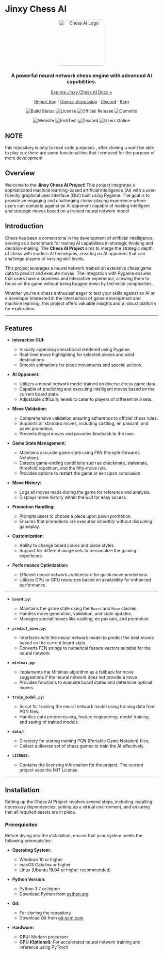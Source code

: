 # Jinxy Chess AI

<div align="center">
  <img src="1stVersion/images/logo.png" alt="Chess AI Logo" width="150"/>
  <h3>A powerful neural network chess engine with advanced AI capabilities.</h3>
  <p><a href="#">Explore Jinxy Chess AI Docs »</a></p>

  <p>
    <a href="#">Report bug</a> ·
    <a href="#">Open a discussion</a> ·
    <a href="#">Discord</a> ·
    <a href="#">Blog</a>
  </p>

  <p>
    <img src="https://img.shields.io/badge/Jinxy%20AI-Passing-brightgreen" alt="Build Status"/>
    <img src="https://img.shields.io/badge/License-MIT-green" alt="License"/>
    <img src="https://img.shields.io/badge/Official%20Release-v1.0-blue" alt="Official Release"/>
    <img src="https://img.shields.io/badge/Commits-80%2B-blue" alt="Commits"/>
  </p>

  <p>
    <img src="https://img.shields.io/badge/Website-Offline-red" alt="Website"/>
    <img src="https://img.shields.io/badge/FishTest-Offline-red" alt="FishTest"/>
    <img src="https://img.shields.io/badge/Discord-Join-blue" alt="Discord"/>
    <img src="https://img.shields.io/badge/Stars-63-gold" alt="Users Online"/>
  </p>
</div>


## NOTE
this repository is only to read code purposes , after cloning u wont be able to play cuz there are some functionalities that i removed for the purpose of more development


## Overview
Welcome to the **Jinxy Chess AI Project**! This project integrates a sophisticated machine learning-based artificial intelligence (AI) with a user-friendly graphical user interface (GUI) built using Pygame. The goal is to provide an engaging and challenging chess-playing experience where users can compete against an AI opponent capable of making intelligent and strategic moves based on a trained neural network model 

## Introduction

Chess has been a cornerstone in the development of artificial intelligence, serving as a benchmark for testing AI capabilities in strategic thinking and decision-making. The **Chess AI Project** aims to merge the strategic depth of chess with modern AI techniques, creating an AI opponent that can challenge players of varying skill levels.

This project leverages a neural network trained on extensive chess game data to predict and execute moves. The integration with Pygame ensures that users have a seamless and interactive experience, allowing them to focus on the game without being bogged down by technical complexities.

Whether you're a chess enthusiast eager to test your skills against an AI or a developer interested in the intersection of game development and machine learning, this project offers valuable insights and a robust platform for exploration.

---

## Features

- **Interactive GUI:**
  - Visually appealing chessboard rendered using Pygame.
  - Real-time move highlighting for selected pieces and valid destinations.
  - Smooth animations for piece movements and special actions.

- **AI Opponent:**
  - Utilizes a neural network model trained on diverse chess game data.
  - Capable of predicting and executing intelligent moves based on the current board state.
  - Adjustable difficulty levels to cater to players of different skill sets.

- **Move Validation:**
  - Comprehensive validation ensuring adherence to official chess rules.
  - Supports all standard moves, including castling, en passant, and pawn promotion.
  - Prevents illegal moves and provides feedback to the user.

- **Game State Management:**
  - Maintains accurate game state using FEN (Forsyth-Edwards Notation).
  - Detects game-ending conditions such as checkmate, stalemate, threefold repetition, and the fifty-move rule.
  - Provides options to restart the game or exit upon conclusion.

- **Move History:**
  - Logs all moves made during the game for reference and analysis.
  - Displays move history within the GUI for easy access.

- **Promotion Handling:**
  - Prompts users to choose a piece upon pawn promotion.
  - Ensures that promotions are executed smoothly without disrupting gameplay.

- **Customization:**
  - Ability to change board colors and piece styles.
  - Support for different image sets to personalize the gaming experience.

- **Performance Optimization:**
  - Efficient neural network architecture for quick move predictions.
  - Utilizes CPU or GPU resources based on availability for enhanced performance.

---


- **`board.py`:**
  - Maintains the game state using the `Board` and `Move` classes.
  - Handles move generation, validation, and state updates.
  - Manages special moves like castling, en passant, and promotion.
  
- **`predict_move.py`:**
  - Interfaces with the neural network model to predict the best moves based on the current board state.
  - Converts FEN strings to numerical feature vectors suitable for the neural network.
  

- **`minimax.py`:**
  - Implements the Minimax algorithm as a fallback for move suggestions if the neural network does not provide a move.
  - Provides functions to evaluate board states and determine optimal moves.
  
- **`train_model.py`:**
  - Script for training the neural network model using training data from PGN files.
  - Handles data preprocessing, feature engineering, model training, and saving of trained models.
  
- **`data/`:**
  - Directory for storing training PGN (Portable Game Notation) files.
  - Collect a diverse set of chess games to train the AI effectively.

- **`LICENSE`:**
  - Contains the licensing information for the project. The current project uses the MIT License.

---

## Installation

Setting up the Chess AI Project involves several steps, including installing necessary dependencies, setting up a virtual environment, and ensuring that all required assets are in place.

### Prerequisites

Before diving into the installation, ensure that your system meets the following prerequisites:

- **Operating System:**
  - Windows 10 or higher
  - macOS Catalina or higher
  - Linux (Ubuntu 18.04 or higher recommended)
  
- **Python Version:**
  - Python 3.7 or higher
  - Download Python from [python.org](https://www.python.org/downloads/)

- **Git:**
  - For cloning the repository
  - Download Git from [git-scm.com](https://git-scm.com/downloads)

- **Hardware:**
  - **CPU:** Modern processor
  - **GPU (Optional):** For accelerated neural network training and inference using PyTorch



